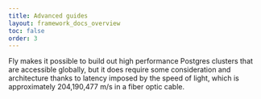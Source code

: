 ```yaml
---
title: Advanced guides
layout: framework_docs_overview
toc: false
order: 3
---
```


Fly makes it possible to build out high performance Postgres clusters that are accessible globally, but it does require some consideration and architecture thanks to latency imposed by the speed of light, which is approximately 204,190,477 m/s in a fiber optic cable.